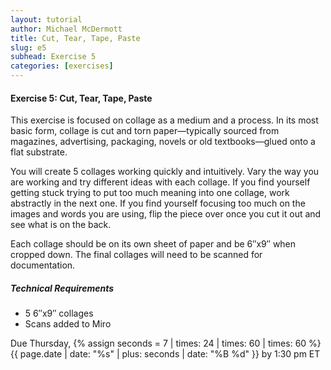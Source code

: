 ```yaml
---
layout: tutorial
author: Michael McDermott
title: Cut, Tear, Tape, Paste
slug: e5
subhead: Exercise 5
categories: [exercises]
---
```

#### Exercise 5: Cut, Tear, Tape, Paste
This exercise is focused on collage as a medium and a process. In its most basic form, collage is cut and torn paper—typically sourced from magazines, advertising, packaging, novels or old textbooks—glued onto a flat substrate.

You will create 5 collages working quickly and intuitively. Vary the way you are working and try different ideas with each collage. If you find yourself getting stuck trying to put too much meaning into one collage, work abstractly in the next one. If you find yourself focusing too much on the images and words you are using, flip the piece over once you cut it out and see what is on the back.

Each collage should be on its own sheet of paper and be 6&#8243;x9&#8243; when cropped down. The final collages will need to be scanned for documentation.


##### Technical Requirements
* 5 6&#8243;x9&#8243; collages
* Scans added to Miro

<span class="due">Due Thursday, {% assign seconds = 7 | times: 24 | times: 60 | times: 60 %}{{ page.date | date: "%s" | plus: seconds | date: "%B %d" }} by 1:30 pm ET</span>

